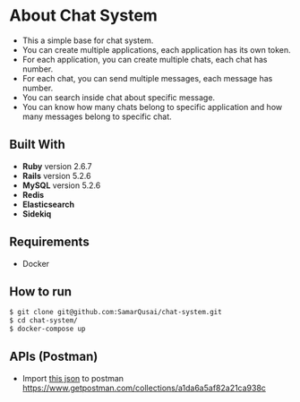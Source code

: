 # About Chat System
* This a simple base for chat system.
* You can create multiple applications, each application has its own token.
* For each application, you can create multiple chats, each chat has number.
* For each chat, you can send multiple messages, each message has number.
* You can search inside chat about specific message.
* You can know how many chats belong to specific application and how many messages belong to specific chat.

Built With
------------
* **Ruby** version 2.6.7 
* **Rails** version 5.2.6 
* **MySQL** version 5.2.6 
* **Redis** 
* **Elasticsearch** 
* **Sidekiq** 

Requirements
------------
* Docker

How to run
--------
```bash
$ git clone git@github.com:SamarQusai/chat-system.git
$ cd chat-system/
$ docker-compose up
```
APIs (Postman)
-------------
* Import [this json](https://www.getpostman.com/collections/a1da6a5af82a21ca938c) to postman
  https://www.getpostman.com/collections/a1da6a5af82a21ca938c